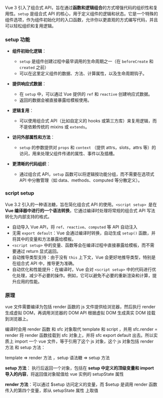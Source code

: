  Vue 3 引入了组合式 API，旨在通过**函数和逻辑组合**的方式增强代码的组织性和复用性。`setup` 是组合式 API 的核心，用于定义组件的逻辑和状态。它是一个特殊的组件选项，作为组件初始化时的入口函数，允许你以更直观的方式编写代码，并且可以轻松组织和复用逻辑。



### setup 功能

- **组件初始化逻辑**：
  - `setup`  是组件创建过程中最早调用的生命周期之一（在 `beforeCreate` 和 `created` 之前）
  - 可以在这里定义组件的数据、方法、计算属性，以及生命周期钩子。

- **提供响应式数据**：
  - 在 `setup` 中，可以通过 Vue 提供的 `ref` 和 `reactive` 创建响应式数据。
  - 返回的数据会被直接暴露给模板使用。

- **逻辑复用**：
  - 可以使用组合式 API（比如自定义的 hooks 或第三方库）来复用逻辑，而不是依赖传统的 mixins 或 `extends`。
- **访问外部属性和方法**：
  - `setup` 的参数提供对 `props` 和 `context` （提供 attrs，slots，attrs 等）的访问，用来处理父组件传递的属性、事件以及插槽。
- **更清晰的代码组织**：
  - 通过组合式 API，`setup` 函数可以将逻辑按功能分组，而不需要在选项式 API 中分散管理（如 data、methods、computed 等分散定义）。



### script setup 

Vue 3.2 引入的一种语法糖，旨在简化组合式 API 的使用。`<script setup> `是在 **Vue 编译器中进行的一个语法转换**，它通过编译时处理将常规的组合式 API 写法转化为内部支持的格式。

- 自动导入 Vue API，将 `ref`、`reactive`、`computed` 等 API 自动注入
-  无需 `export default`：Vue 会通过编译时转换，自动生成 `setup()` 函数，并将其中的变量和方法暴露给模板。
- `<script setup>` 中的变量、函数等会在编译过程中直接暴露给模板，而不需要通过 return 显式返回。
- 自动推导类型支持：由于没有 `this` 上下文，Vue 会更好地推导类型，特别是在组合式 API 中，推导更为准确。
- 自动优化和性能提升：在编译时，Vue 会对 `<script setup>` 中的代码进行优化处理，减少不必要的操作。例如，它可以避免不必要的重新渲染和计算，提升应用的性能。



### 原理

vue 文件需要编译为包括 render 函数的 js 文件提供给浏览器，然后执行 render 生成虚拟 DOM，再调用浏览器的 DOM API 根据虚拟 DOM 生成真实 DOM 挂载到浏览器上。

编译时会用 render 函数 和 sfc 对象取代 template 和 script ，并用 sfc.render = render 将 render 函数挂载到 sfc 对象上，并将 sfc export default 出去。所以实质上 import 一个 vue 文件，等于引用了这个 js 对象，这个 js 对象包括 render 方法 和 setup 方法：

template => render 方法 ，setup 语法糖 => setup 方法

**setup 方法**： 执行后返回一个对象，包括在 **setup 中定义的顶级变量和 import 导入的内容**，将返回值对象赋值给 vue 实例的 setupState 属性

**render 方法**：可以通过 $setup 访问定义的变量，而 $setup 是调用 render 函数传入的第四个变量，即从 setupState 属性 上取值
